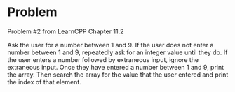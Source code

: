 
# Problem

Problem #2 from LearnCPP Chapter 11.2

Ask the user for a number between 1 and 9. If the user does not enter a number between 1 and 9, repeatedly ask for an integer value until they do. If the user enters a number followed by extraneous input, ignore the extraneous input. Once they have entered a number between 1 and 9, print the array. Then search the array for the value that the user entered and print the index of that element.